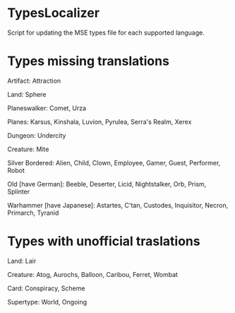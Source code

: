 # TypesLocalizer
Script for updating the MSE types file for each supported language.

# Types missing translations

Artifact: Attraction

Land: Sphere

Planeswalker: Comet, Urza

Planes: Karsus, Kinshala, Luvion, Pyrulea, Serra's Realm, Xerex

Dungeon: Undercity

Creature: Mite

Silver Bordered: Alien, Child, Clown, Employee, Gamer, Guest, Performer, Robot

Old [have German]: Beeble, Deserter, Licid, Nightstalker, Orb, Prism, Splinter

Warhammer [have Japanese]: Astartes, C'tan, Custodes, Inquisitor, Necron, Primarch, Tyranid

# Types with unofficial traslations

Land: Lair

Creature: Atog, Aurochs, Balloon, Caribou, Ferret, Wombat

Card: Conspiracy, Scheme

Supertype: World, Ongoing